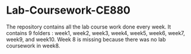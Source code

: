 # Lab-Coursework-CE880

The repository contains all the lab course work done every week.
It contains 9 folders : week1, week2, week3, week4, week5, week6, week7, week9, and week10. 
Week 8 is missing because there was no lab coursework in week8.  
